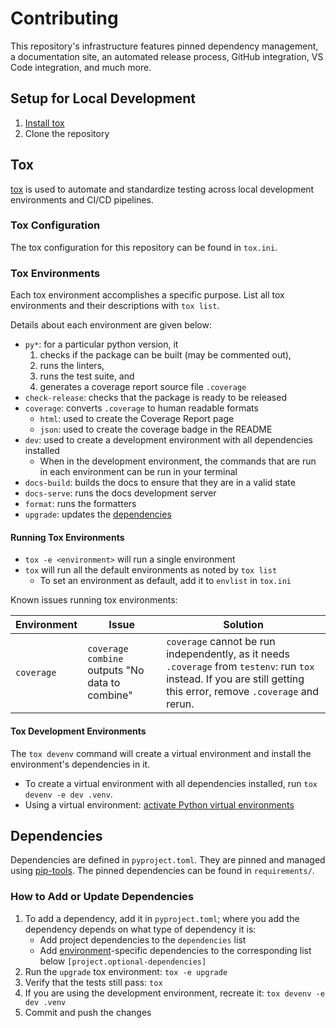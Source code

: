 # Contributing

This repository's infrastructure features pinned dependency management,
a documentation site, an automated release process, GitHub integration, VS Code integration,
and much more.

## Setup for Local Development

1. [Install tox](https://tox.wiki/en/latest/installation.html)
2. Clone the repository

## Tox

[tox](https://tox.wiki/en/latest/index.html) is used to automate and standardize testing
across local development environments and CI/CD pipelines.

### Tox Configuration

The tox configuration for this repository can be found in `tox.ini`.

### Tox Environments

Each tox environment accomplishes a specific purpose.
List all tox environments and their descriptions with `tox list`.

Details about each environment are given below:

- `py*`: for a particular python version, it
    1. checks if the package can be built (may be commented out),
    2. runs the linters,
    3. runs the test suite, and
    4. generates a coverage report source file `.coverage`
- `check-release`: checks that the package is ready to be released
- `coverage`: converts `.coverage` to human readable formats
    - `html`: used to create the Coverage Report page
    - `json`: used to create the coverage badge in the README
- `dev`: used to create a development environment with all dependencies installed
    - When in the development environment, the commands that are run in each environment
      can be run in your terminal
- `docs-build`: builds the docs to ensure that they are in a valid state
- `docs-serve`: runs the docs development server
- `format`: runs the formatters
- `upgrade`: updates the [dependencies](#dependencies)

#### Running Tox Environments

- `tox -e <environment>` will run a single environment
- `tox` will run all the default environments as noted by `tox list`
    - To set an environment as default, add it to `envlist` in `tox.ini`

Known issues running tox environments:

| Environment | Issue                                           | Solution                                                                                                                                                              |
| ----------- | ----------------------------------------------- | --------------------------------------------------------------------------------------------------------------------------------------------------------------------- |
| `coverage`  | `coverage combine` outputs "No data to combine" | `coverage` cannot be run independently, as it needs `.coverage` from `testenv`: run `tox` instead. If you are still getting this error, remove `.coverage` and rerun. |

#### Tox Development Environments

The `tox devenv` command will create a virtual environment and install the environment's
dependencies in it.

- To create a virtual environment with all dependencies installed,
  run `tox devenv -e dev .venv`.
- Using a virtual environment: [activate Python virtual environments](https://realpython.com/python-virtual-environments-a-primer/#activate-it)

## Dependencies

Dependencies are defined in `pyproject.toml`.
They are pinned and managed using [pip-tools](https://pip-tools.readthedocs.io/en/latest/).
The pinned dependencies can be found in `requirements/`.

### How to Add or Update Dependencies

1. To add a dependency, add it in `pyproject.toml`;
   where you add the dependency depends on what type of dependency it is:
    - Add project dependencies to the `dependencies` list
    - Add [environment](#tox-environments)-specific dependencies to the corresponding list
      below `[project.optional-dependencies]`
2. Run the `upgrade` tox environment: `tox -e upgrade`
3. Verify that the tests still pass: `tox`
4. If you are using the development environment, recreate it: `tox devenv -e dev .venv`
5. Commit and push the changes
